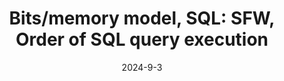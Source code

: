 ---
layout: lecture
published: true
number: 2
date: 2024-9-3
presented_by: Lisa Yan
title: "Bits/memory model, SQL: SFW, Order of SQL query execution"
files:
  slides: https://example.com
  pdf_slides: https://example.com
  code: https://example.com
  code_html: https://example.com
  notebook: https://example.com
  notes: https://example.com
  additional_files:
    - name: A link
      link: https://example.com
      target: #or leave empty
recording: https://youtube.com
---